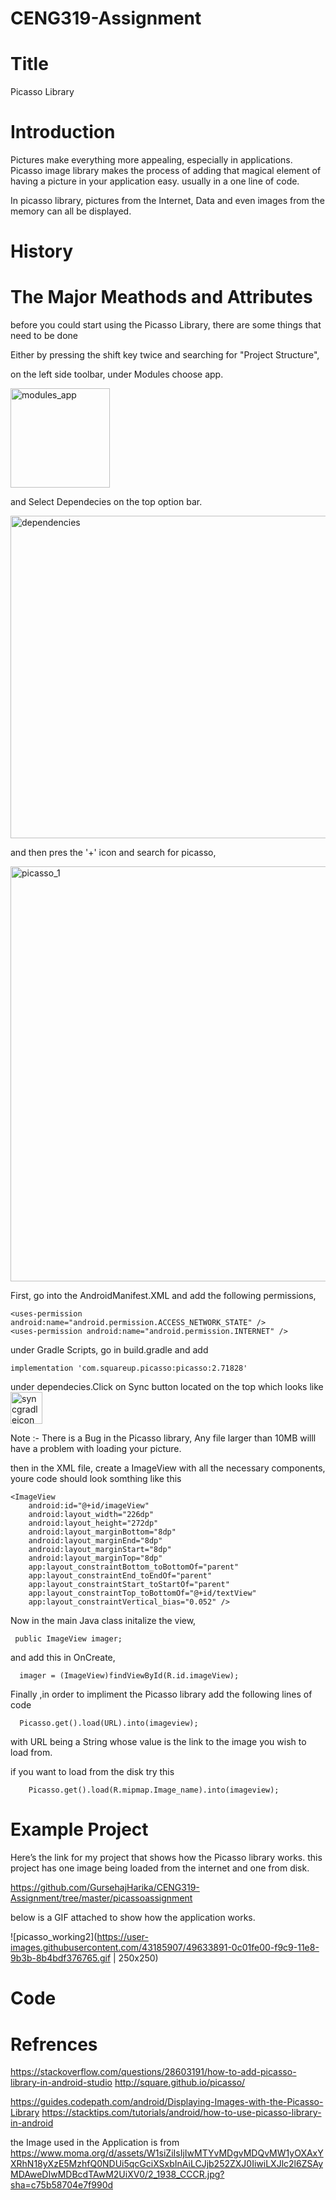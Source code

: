 # CENG319-Assignment

# Title

 Picasso Library 

# Introduction 

Pictures make everything more appealing, especially in applications. Picasso image library makes the process of adding that magical element of having a picture in your application easy. usually in a one line of code.

In picasso library, pictures from the Internet, Data and even images from the memory can all be displayed.

# History





# The Major Meathods and Attributes

before you could start using the Picasso Library, there are some things that need to be done 


Either by pressing the shift key twice and searching for "Project Structure", 

on the left side toolbar, under Modules choose app.

<img width="159" alt="modules_app" src="https://user-images.githubusercontent.com/43185907/49680392-cc3b2500-fa61-11e8-9961-d247767271ae.png">

and Select Dependecies on the top option bar.

<img width="516" alt="dependencies" src="https://user-images.githubusercontent.com/43185907/49680410-ed9c1100-fa61-11e8-8b45-2fe7033aea84.png">

and then pres the '+' icon and search for picasso,

<img width="664" alt="picasso_1" src="https://user-images.githubusercontent.com/43185907/49680426-1fad7300-fa62-11e8-816b-aac24655eacf.png">



First, go into the AndroidManifest.XML
and add the following permissions,

    <uses-permission android:name="android.permission.ACCESS_NETWORK_STATE" />
    <uses-permission android:name="android.permission.INTERNET" />


under Gradle Scripts, go in build.gradle and add 

    implementation 'com.squareup.picasso:picasso:2.71828'

under dependecies.Click on Sync button located on the top which looks like <img width="51" alt="syncgradleicon" src="https://user-images.githubusercontent.com/43185907/49630410-0356fb00-f9bc-11e8-891a-b667deff6c84.png">
 
 Note :- There is a Bug in the Picasso library, Any file larger than 10MB willl have a problem with loading your picture.
 
 then in the XML file, create a ImageView with all the necessary components, youre code should look somthing like this 

    <ImageView
        android:id="@+id/imageView"
        android:layout_width="226dp"
        android:layout_height="272dp"
        android:layout_marginBottom="8dp"
        android:layout_marginEnd="8dp"
        android:layout_marginStart="8dp"
        android:layout_marginTop="8dp"
        app:layout_constraintBottom_toBottomOf="parent"
        app:layout_constraintEnd_toEndOf="parent"
        app:layout_constraintStart_toStartOf="parent"
        app:layout_constraintTop_toBottomOf="@+id/textView"
        app:layout_constraintVertical_bias="0.052" />


 Now in the main Java class initalize the view,
 
 
     public ImageView imager;
     

and add this in OnCreate,
   
      imager = (ImageView)findViewById(R.id.imageView);

Finally ,in order to impliment the Picasso library add the following lines of code


      Picasso.get().load(URL).into(imageview);
      

with URL being a String whose value is the link to the image you wish to load from.

if you want to load from the disk try this

        Picasso.get().load(R.mipmap.Image_name).into(imageview);






# Example Project

Here’s the link for my project that shows how the Picasso library works.
this project has one image being loaded from the internet and one from disk.

https://github.com/GursehajHarika/CENG319-Assignment/tree/master/picassoassignment

below is a GIF attached to show how the application works.

![picasso_working2](https://user-images.githubusercontent.com/43185907/49633891-0c01fe00-f9c9-11e8-9b3b-8b4bdf376765.gif | 250x250)





# Code 




# Refrences

https://stackoverflow.com/questions/28603191/how-to-add-picasso-library-in-android-studio
http://square.github.io/picasso/

https://guides.codepath.com/android/Displaying-Images-with-the-Picasso-Library
https://stacktips.com/tutorials/android/how-to-use-picasso-library-in-android

the Image used in the Application is from 
https://www.moma.org/d/assets/W1siZiIsIjIwMTYvMDgvMDQvMW1yOXAxYXRhN18yXzE5MzhfQ0NDUi5qcGciXSxbInAiLCJjb252ZXJ0IiwiLXJlc2l6ZSAyMDAweDIwMDBcdTAwM2UiXV0/2_1938_CCCR.jpg?sha=c75b58704e7f990d
